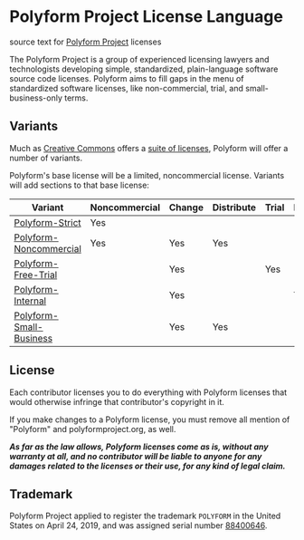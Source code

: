 # Polyform Project License Language

source text for [Polyform Project](https://polyformproject.org) licenses

The Polyform Project is a group of experienced licensing lawyers and technologists developing simple, standardized, plain-language software source code licenses.  Polyform aims to fill gaps in the menu of standardized software licenses, like non-commercial, trial, and small-business-only terms.

## Variants

Much as [Creative Commons](https://creativecommons.org) offers a [suite of licenses](https://creativecommons.org/licenses/#licenses), Polyform will offer a number of variants.

Polyform's base license will be a limited, noncommercial license.  Variants will add sections to that base license:

| Variant                   | Noncommercial | Change | Distribute | Trial | Internal | SMB | Noncompete |
| ------------------------- | ------------- | ------ | ---------- | ----- | -------- | --- | ---------- |
| [Polyform-Strict]         | Yes           |        |            |       |          |     |            |
| [Polyform-Noncommercial]  | Yes           | Yes    | Yes        |       |          |     |            |
| [Polyform-Free-Trial]     |               | Yes    |            | Yes   |          |     |            |
| [Polyform-Internal]       |               | Yes    |            |       | Yes      |     |            |
| [Polyform-Small-Business] |               | Yes    | Yes        |       |          | Yes |            |

[Polyform-Strict]: ./Polyform-Strict.md
[Polyform-Noncommercial]: ./Polyform-Noncommercial.md
[Polyform-Free-Trial]: ./Polyform-Free-Trial.md
[Polyform-Internal]: ./Polyform-Internal.md
[Polyform-Small-Business]: ./Polyform-Small-Business.md

## License

Each contributor licenses you to do everything with Polyform licenses that would otherwise infringe that contributor's copyright in it.

If you make changes to a Polyform license, you must remove all mention of "Polyform" and polyformproject.org, as well.

***As far as the law allows, Polyform licenses come as is, without any warranty at all, and no contributor will be liable to anyone for any damages related to the licenses or their use, for any kind of legal claim.***

## Trademark

Polyform Project applied to register the trademark `POLYFORM` in the United States on April 24, 2019, and was assigned serial number [88400646](https://tsdr.uspto.gov/#caseNumber=88400646&caseType=SERIAL_NO&searchType=statusSearch).
